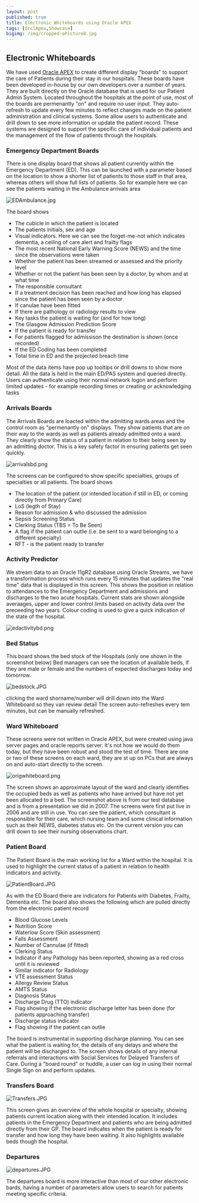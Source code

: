 ```yaml
---
layout: post
published: true
title: Electronic Whiteboards using Oracle APEX
tags: [OrclApex,Showcase]
bigimg: /img/cropped-aPicture8.jpg
---
```


## Electronic Whiteboards

We have used [Oracle APEX](https://apex.oracle.com/) to create different display "boards" to support the care of Patients during their stay in our hospitals. These boards have been developed in-house by our own developers over a number of years. They are built directly on the Oracle database that is used for our Patient Admin System.
Located throughout the hospitals at the point of use, most of the boards are permenantly "on" and require no user input. They auto-refresh to update every few minutes to reflect changes made on the patient administration and clinical systems. Some allow users to authenticate and drill down to see more information or update the patient record.
These systems are designed to support the specific care of individual patients and the management of the flow of patients through the hospitals.

### Emergency Department Boards

There is one display board that shows all patient currently within the Emergency Department (ED). This can be launched with a parameter based on the location to show a shorter list of patients to those staff in that area, whereas others will show full lists of patients.
So for example here we can see the patients waiting in the Ambulance arrivals area

![EDAmbulance.jpg]({{site.baseurl}}/img/EDAmbulance.jpg)

The board shows
- The cubicle in which the patient is located
- The patients initials, sex and age
- Visual indicators. Here we can see the forget-me-not which indicates dementia, a ceiling of care alert and frailty flags
- The most recent National Early Warning Score (NEWS) and the time since the observations were taken
- Whether the patient has been streamed or assessed and the priority level
- Whether or not the patient has been seen by a doctor, by whom and at what time
- The responsible consultant
- If a treatment decision has been reached and how long has elapsed since the patient has been seen by a doctor 
- If canulae have been fitted
- If there are pathology or radiology results to view
- Key tasks the patient is waiting for (and for how long)
- The Glasgow Admission Prediction Score
- If the patient is ready for transfer
- For patients flagged for admissison the destination is shown (once recorded)
- If the ED Coding has been completed
- Total time in ED and the projected breach time

Most of the data items have pop up tooltips or drill downs to show more detail. All the data is held in the main ED/PAS system and queried directly. Users can authenticate using their normal network logon and perform limited updates - for example recording times or creating or acknowledging tasks 

### Arrivals Boards

The Arrivals Boards are loacted within the admitting wards areas and the control room as "permenantly on" displays. They show patients that are on their way to the wards as well as patients already admitted onto a ward. They clearly show the status of a patient in relation to their being seen by an admitting doctor. This is a key safety factor in ensuring patients get seen quickly.

![arrivalsbd.png]({{site.baseurl}}/img/arrivalsbd.png)

The screens can be configured to show specific specialties, groups of specialties or all patients. 
The board shows
- The location of the patient (or intended location if still in ED, or coming directly from Primary Care)
- LoS (legth of Stay)
- Reason for admission & who discussed the admission 
- Sepsis Screening Status
- Clerking Status (TBS = To Be Seen)
- A flag if the patient can outlie (i.e. be sent to a ward belonging to a different specialty)
- RFT - is the patient ready to transfer

### Activity Predictor

We stream data to an Oracle 11gR2 database using Oracle Streams, we have a transformation process which runs every 15 minutes that updates the "real time" data that is displayed in this screen. This shows the position in relation to attendances to the Emergency Department and admissions and discharges to the two acute hospitals.
Current stats are shown alongside averaages, upper and lower control limits based on activity data over the preceeding two years. Colour coding is used to give a quick indication of the state of the hospital.

![edactivitybd.png]({{site.baseurl}}/img/edactivitybd.png)

### Bed Status
This board shows the bed stock of the Hospitals (only one shown in the screenshot below)
Bed managers can see the location of available beds, if they are male or female and the numbers of expected discharges today and tomorrow.

![bedstock.JPG]({{site.baseurl}}/img/bedstock.JPG)

clicking the ward shorname/number will drill down into the Ward Whiteboard so they van review detail
The screen auto-refreshes every tem minutes, but can be manually refreshed.

### Ward Whiteboard
These screens were not written in Oracle APEX, but were created using java server pages and oracle reports server. It's not how we would do them today, but they have been robust and stood the test of time.
There are one or two of these screens on each ward, they are st up on PCs that are always on and auto-start directly to the screen.

![origwhiteboard.png]({{site.baseurl}}/img/origwhiteboard.png)

The screen shows an approximate layout of the ward and clearly identifies the occupied beds as well as patients who have arrived but have not yet been allocated to a bed. The screenshot above is from our test database and is from a presentation we did in 2007. The screens were first put live in 2006 and are still in use. You can see the patient, which consultant is responsible for their care, which nursing team and some clinical information such as their NEWS, diabetes status etc.
On the current version you can drill down to see their nursing observations chart.

### Patient Board

The Patient Board is the main working list for a Ward within the hospital. It is used to highlight the current status of a patient in relation to health indicators and activity. 

![PatientBoard.JPG]({{site.baseurl}}/img/PatientBoard.JPG)

As with the ED Board there are indicators for Patients with Diabetes, Frailty, Dementia etc. The board also shows the following which are pulled directly from the electronic patient record
- Blood Glucose Levels
- Nutrition Score
- Waterlow Score (Skin assessment)
- Falls Assessment
- Number of Cannulae (if fitted)
- Clerking Status
- Indicator if any Pathology has been reported, showing as a red cross until it is reviewed
- Similar indicator for Radiology
- VTE assessment Status
- Allergy Review Status
- AMTS Status
- Diagnosis Status
- Discharge Drug (TTO) indicator
- Flag showing if the electronic discharge letter has been done (for patients approaching transfer)
- Discharge status indicator
- Flag showing if the patient can outlie

The board is instrumental in supporting discharge planning. You can see what the patient is waiting for, the details of any delays and where the patient will be discharged to. The screen shows details of any internal referrals and interactions with Social Services for Delayed Transfers of Care.
During a "board round" or huddle, a user can log in using their normal Single Sign on and perform updates.


### Transfers Board

![Transfers.JPG]({{site.baseurl}}/img/Transfers.JPG)

This screen gives an overview of the whole hospital or specialty, showing patients current location along with their intended location. It includes patients in the Emergency Department and patients who are being admitted directly from their GP. The board indicates when the patient is ready for transfer and how long they have been waiting. It also highlights available beds though the hospital.

### Departures

![departures.JPG]({{site.baseurl}}/img/departures.JPG)

The departures board is more interactive than most of our other electronic bards, having a number of parameters allow users to search for patients meeting specific criteria.





